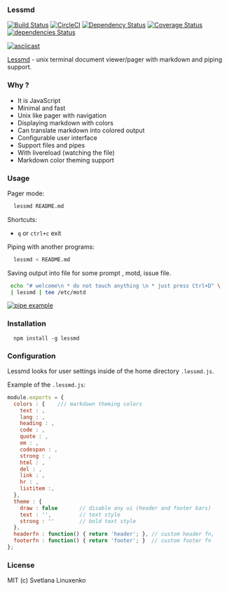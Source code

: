 ### Lessmd

[![Build Status](https://travis-ci.org/linuxenko/lessmd.svg?branch=master)](https://travis-ci.org/linuxenko/lessmd)
[![CircleCI](https://circleci.com/gh/linuxenko/lessmd.svg?style=svg)](https://circleci.com/gh/linuxenko/lessmd)
[![Dependency Status](https://dependencyci.com/github/linuxenko/lessmd/badge)](https://dependencyci.com/github/linuxenko/lessmd) [![Coverage Status](https://coveralls.io/repos/github/linuxenko/lessmd/badge.svg)](https://coveralls.io/github/linuxenko/lessmd)
[![dependencies Status](https://david-dm.org/linuxenko/lessmd/status.svg)](https://david-dm.org/linuxenko/lessmd)

[![asciicast](https://asciinema.org/a/90323.png)](https://asciinema.org/a/90323)

[Lessmd](https://git.io/lessmd) - unix terminal document viewer/pager with markdown 
and piping support.

### Why ?

  * It is JavaScript
  * Minimal and fast
  * Unix like pager with navigation
  * Displaying markdown with colors
  * Can translate markdown into colored output
  * Configurable user interface
  * Support files and pipes
  * With livereload (watching the file)
  * Markdown color theming support


### Usage

Pager mode:

```sh
  lessmd README.md
```

Shortcuts:
  * `q` or `ctrl+c` exit

Piping with another programs:

```sh
  lessmd < README.md
```

Saving output into file for some prompt , motd, issue file.

```sh
 echo "# welcome\n * do not touch anything \n * just press Ctrl+D" \
 | lessmd | tee /etc/motd
```

[![pipe example](https://raw.githubusercontent.com/linuxenko/lessmd/master/misc/pipe-example.png)](https://raw.githubusercontent.com/linuxenko/lessmd/master/misc/pipe-example.png)

### Installation

```
  npm install -g lessmd
```


### Configuration

Lessmd looks for user settings inside of the home directory `.lessmd.js`.

Example of the `.lessmd.js`:

```js
module.exports = {
  colors : {    /// markdown theming colors
    text : ,    
    lang : ,
    heading : ,
    code : ,
    quote : ,
    em : ,
    codespan : ,
    strong : ,
    html : ,
    del : ,
    link : ,
    hr : ,
    listitem :,
  },
  theme : {
    draw : false       // disable any ui (header and footer bars)
    text : '',         // text style
    strong : ''        // bold text style 
  },
  headerfn : function() { return 'header'; }, // custom header fn,
  footerfn : function() { return 'footer'; }  // custom footer fn
};
```


### License

MIT (c) Svetlana Linuxenko

